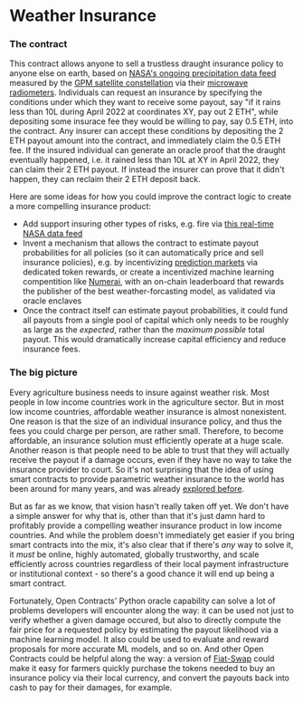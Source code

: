 # Weather Insurance

### The contract

This contract allows anyone to sell a trustless draught insurance policy to anyone else on earth, based on [NASA's ongoing precipitation data feed](https://cmr.earthdata.nasa.gov/search/concepts/C1383813816-GES_DISC.html) measured by the [GPM satellite constellation](https://gpm.nasa.gov/missions/GPM/constellation) via  their [microwave radiometers](https://gpm.nasa.gov/missions/GPM/GMI). Individuals can request an insurance by specifying the conditions under which they want to receive some payout, say "if it rains less than 10L during April 2022 at coordinates XY, pay out 2 ETH", while depositing some insurace fee they would be willing to pay, say 0.5 ETH, into the contract. Any insurer can accept these conditions by depositing the 2 ETH payout amount into the contract, and immediately claim the 0.5 ETH fee. If the insured individual can generate an oracle proof that the draught eventually happened, i.e. it rained less than 10L at XY in April 2022, they can claim their 2 ETH payout. If instead the insurer can prove that it didn't happen, they can reclaim their 2 ETH deposit back.

Here are some ideas for how you could improve the contract logic to create a more compelling insurance product: 
- Add support insuring other types of risks, e.g. fire via [this real-time NASA data feed](https://worldview.earthdata.nasa.gov/?v=-227.166567355547,-113.56806782384763,177.91460589598017,121.72908281176169&l=VIIRS_SNPP_Thermal_Anomalies_375m_Day,VIIRS_SNPP_Thermal_Anomalies_375m_Night,MODIS_Combined_Thermal_Anomalies_All,Reference_Labels_15m(hidden),Reference_Features_15m(hidden),Coastlines_15m,VIIRS_SNPP_CorrectedReflectance_TrueColor(hidden),MODIS_Aqua_CorrectedReflectance_TrueColor(hidden),MODIS_Terra_CorrectedReflectance_TrueColor&lg=false&sh=VIIRS_SNPP_Thermal_Anomalies_375m_Day,C1392010612-LPDAAC_ECS&t=2021-12-29-T16%3A11%3A11Z)
- Invent a mechanism that allows the contract to estimate payout probabilities for all policies (so it can automatically price and sell insurance policies), e.g. by incentivizing [prediction markets](https://en.wikipedia.org/wiki/Prediction_market) via dedicated token rewards, or create a incentivized machine learning compentition like [Numerai](https://numer.ai/tournament), with an on-chain leaderboard that rewards the publisher of the best weather-forcasting model, as validated via oracle enclaves
- Once the contract itself can estimate payout probabilities, it could fund all payouts from a single pool of capital which only needs to be roughly as large as the _expected_, rather than the _maximum possible_ total payout. This would dramatically increase capital efficiency and reduce insurance fees.


### The big picture
Every agriculture business needs to insure against weather risk. Most people in low income countries work in the agriculture sector. But in most low income countries, affordable weather insurance is almost nonexistent. One reason is that the size of an individual insurance policy, and thus the fees you could charge per person, are rather small. Therefore, to become affordable, an insurance solution must efficiently operate at a huge scale. Another reason is that people need to be able to trust that they will actually receive the payout if a damage occurs, even if they have no way to take the insurance provider to court. So it's not surprising that the idea of using smart contracts to provide parametric weather insurance to the world has been around for many years, and was already [explored before](https://www.chainlinkecosystem.com/ecosystem/arbol/).

But as far as we know, that vision hasn't really taken off yet. We don't have a simple answer for why that is, other than that it's just damn hard to profitably provide a compelling weather insurance product in low income countries. And while the problem doesn't immediately get easier if you bring smart contracts into the mix, it's also clear that if there's _any_ way to solve it, it _must_ be online, highly automated, globally trustworthy, and scale efficiently across countries regardless of their local payment infrastructure or institutional context - so there's a good chance it will end up being a smart contract. 

Fortunately, Open Contracts' Python oracle capability can solve a lot of problems developers will encounter along the way: it can be used not just to verify whether a given damage occured, but also to directly compute the fair price for a requested policy by estimating the payout likelihood via a machine learning model. It also could be used to evaluate and reward proposals for more accurate ML models, and so on. And other Open Contracts could be helpful along the way: a version of [Fiat-Swap](https://app.opencontracts.io/#/open-contracts/fiat-swap) could make it easy for farmers quickly purchase the tokens needed to buy an insurance policy via their local currency, and convert the payouts back into cash to pay for their damages, for example.

